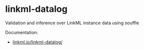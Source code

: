 # linkml-datalog

Validation and inference over LinkML instance data using souffle

Documentation:

 * [linkml.io/linkml-datalog/](https://linkml.io/linkml-datalog/)

